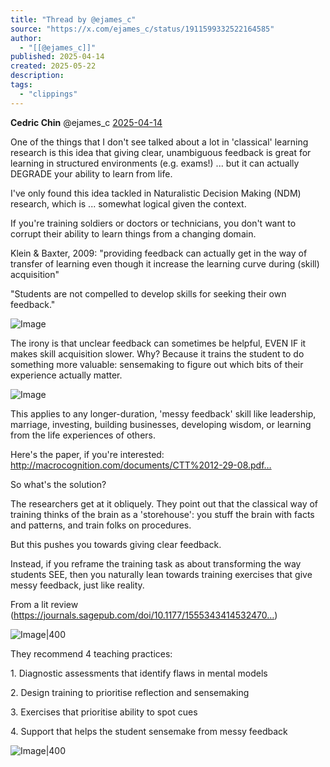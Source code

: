 ```yaml
---
title: "Thread by @ejames_c"
source: "https://x.com/ejames_c/status/1911599332522164585"
author:
  - "[[@ejames_c]]"
published: 2025-04-14
created: 2025-05-22
description:
tags:
  - "clippings"
---
```

**Cedric Chin** @ejames\_c [2025-04-14](https://x.com/ejames_c/status/1911599287596921159)

One of the things that I don't see talked about a lot in 'classical' learning research is this idea that giving clear, unambiguous feedback is great for learning in structured environments (e.g. exams!) ... but it can actually DEGRADE your ability to learn from life.

I've only found this idea tackled in Naturalistic Decision Making (NDM) research, which is ... somewhat logical given the context.

If you're training soldiers or doctors or technicians, you don't want to corrupt their ability to learn things from a changing domain.

Klein & Baxter, 2009: "providing feedback can actually get in the way of transfer of learning even though it increase the learning curve during (skill) acquisition"

"Students are not compelled to develop skills for seeking their own feedback."

![Image](https://pbs.twimg.com/media/GoddcpbbIAAuHYK?format=jpg&name=large)

The irony is that unclear feedback can sometimes be helpful, EVEN IF it makes skill acquisition slower. Why? Because it trains the student to do something more valuable: sensemaking to figure out which bits of their experience actually matter.

![Image](https://pbs.twimg.com/media/GodddkwbgAALX7B?format=png&name=large)

This applies to any longer-duration, 'messy feedback' skill like leadership, marriage, investing, building businesses, developing wisdom, or learning from the life experiences of others.

Here's the paper, if you're interested: http://macrocognition.com/documents/CTT%2012-29-08.pdf…

So what's the solution?

The researchers get at it obliquely. They point out that the classical way of training thinks of the brain as a 'storehouse': you stuff the brain with facts and patterns, and train folks on procedures.

But this pushes you towards giving clear feedback.

Instead, if you reframe the training task as about transforming the way students SEE, then you naturally lean towards training exercises that give messy feedback, just like reality.

From a lit review (https://journals.sagepub.com/doi/10.1177/1555343414532470…)

![Image|400](https://pbs.twimg.com/media/Goddf97bUAA-vkM?format=png&name=large)

They recommend 4 teaching practices:

1\. Diagnostic assessments that identify flaws in mental models

2\. Design training to prioritise reflection and sensemaking

3\. Exercises that prioritise ability to spot cues

4\. Support that helps the student sensemake from messy feedback

![Image|400](https://pbs.twimg.com/media/Goddg57agAAhdpZ?format=png&name=large)
